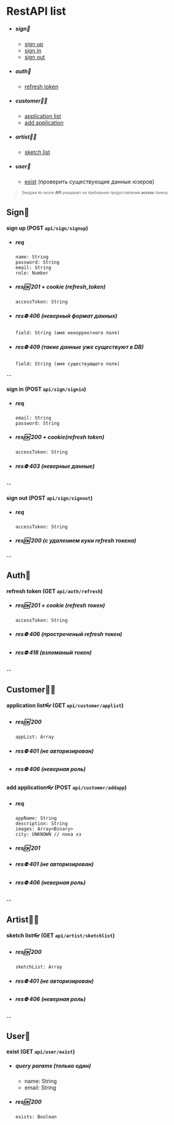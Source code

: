 # RestAPI list

 * ##### sign🔑
 
      - [sign up](#signup)
      - [sign in](#signin)
      - [sign out](#signout)

 * ##### auth🔬

      - [refresh token](#refresh)

 * ##### customer🧑‍💻

      - [application list](#customer_application_list)
      - [add application](#add_application)

 * ##### artist👩‍🎓

      - [sketch list](#artist_sketch_list)

 * ##### user👥

      - [exist](#exist) (проверить существующие данные юзеров)

> <sup><sub>Эмоджи 👓 возле **API** указывает на требование предоставления **access** токена.</sub></sup>

## Sign🔑

<a name="signup"></a>

#### sign up (POST `api/sign/signup`)

 * ##### req

       name: String
       password: String
       email: String
       role: Number
    
 * ##### res🆗 201 + cookie (refresh_token)

       accessToken: String

 * ##### res⛔️ 406 (неверный формат данных)

       field: String (имя некорректного поля)

 * ##### res⛔️ 409 (такие данные уже существуют в DB)

       field: String (имя существующего поля)

--

<a name="signin"></a>

#### sign in (POST `api/sign/signin`)

 * ##### req

       email: String
       password: String

 * ##### res🆗 200 + cookie(refresh token)

       accessToken: String

 * ##### res⛔️ 403 (неверные данные)

--

<a name="signout"></a>

#### sign out (POST `api/sign/signout`)

 * ##### req

       accessToken: String
 * ##### res🆗 200 (с удалением куки refresh токена)

--

## Auth🔬

<a name="refresh"></a>

#### refresh token (GET `api/auth/refresh`)

 * ##### res🆗 201 + cookie (refresh токен)

       accessToken: String

 * ##### res⛔️ 406 (простроченый refresh токен)

 * ##### res⛔️ 418 (взломаный токен)

--

## Customer🧑‍💻

<a name="customer_application_list"></a>

#### application list👓 (GET `api/customer/applist`)

 * ##### res🆗 200

       appList: Array

 * ##### res⛔️ 401 (не авторизирован)

 * ##### res⛔️ 406 (неверная роль)

<a name="add_application"></a>

#### add application👓 (POST `api/customer/addapp`)

 * ##### req

       appName: String
       description: String
       images: Array<Binary>
       city: UNKNOWN // пока хз

 * ##### res🆗 201

 * ##### res⛔️ 401 (не авторизирован)

 * ##### res⛔️ 406 (неверная роль)

--

## Artist👩‍🎓

<a name="artist_sketch_list"></a>

#### sketch list👓 (GET `api/artist/sketchlist`)

 * ##### res🆗 200

       sketchList: Array

 * ##### res⛔️ 401 (не авторизирован)

 * ##### res⛔️ 406 (неверная роль)

--

## User👥

<a name="exist"></a>

#### exist (GET `api/user/exist`)

 * ##### query params (только один)

    - name: String
    - email: String

 * ##### res🆗 200

       exists: Boolean
